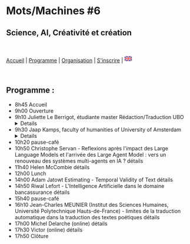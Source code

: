# Mots/Machines #6 
## Science, AI, Créativité et création

<br>

[Accueil](https://motsmachines.github.io/2024/fr) | [Programme](https://motsmachines.github.io/2024/fr/program) | [Organisation](https://motsmachines.github.io/2024/fr/orga) | [S'inscrire](https://motsmachines.github.io/2024/fr/registration) | [<img src="EN.png" width="20">](https://motsmachines.github.io/2024/en/program)

<br>

## Programme :

- 8h45 Accueil
- 9h00 Ouverture
- 9h10 Juliette Le Berrigot, étudiante master Rédaction/Traduction UBO <details>
        aaaaaa
    </details>
- 9h30 Jaap Kamps, faculty of humanities of University of Amsterdam <details>détails
        aaaaaa
    </details>
- 10h20 pause-café
- 10h50 Christophe Servan - Reflexions après l'impact des Large Language Models et l'arrivée des Large Agent Model : vers un renouveau des systèmes multi-agents en IA ?<details><summary> détails </summary>aaaaaa</details>
- 11h40 Helen McCombie <details><summary> détails </summary>
        aaaaaa
    </details>
- 12h00 Lunch
- 14h00 Adam Jatowt Estimating - Temporal Validity of Text <details><summary> détails </summary>
        aaaaaa
    </details>
- 14h50 Riwal Lefort - L'Intelligence Artificielle dans le domaine bancassurance <details><summary> détails </summary>
        aaaaaa
    </details>
- 15h40 pause-café
- 16h10 Jean-Charles MEUNIER (Institut des Sciences Humaines, Université Polytechnique Hauts-de-France) - limites de la traduction automatique dans la traduction des textes poétiques <details><summary> détails </summary>
        aaaaaa
    </details>
- 17h00 Michel Delarche (online) <details><summary> détails </summary>
        aaaaaa
    </details>
- 17h30 Victor (online) <details><summary> détails </summary>
        aaaaaa
    </details>
- 17h50 Clôture

<style>
details {
  display: inline;
}
summary {
  display: inline;
}
</style>
